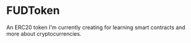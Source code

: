 # FUDToken
An ERC20 token I'm currently creating for learning smart contracts and more about cryptocurrencies.
